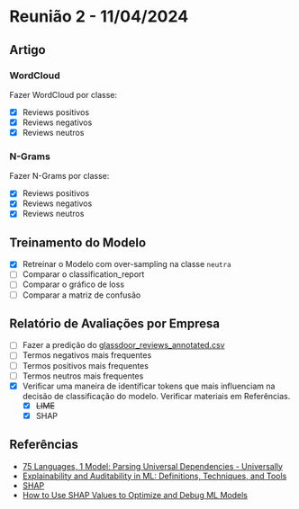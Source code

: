 # Reunião 2 - 11/04/2024

## Artigo
### WordCloud
Fazer WordCloud por classe:
- [X] Reviews positivos
- [X] Reviews negativos
- [X] Reviews neutros

### N-Grams
Fazer N-Grams por classe:
- [X] Reviews positivos
- [X] Reviews negativos
- [X] Reviews neutros

## Treinamento do Modelo
- [X] Retreinar o Modelo com over-sampling na classe `neutra`
- [ ] Comparar o classification_report
- [ ] Comparar o gráfico de loss
- [ ] Comparar a matriz de confusão

## Relatório de Avaliações por Empresa
- [ ] Fazer a predição do [glassdoor_reviews_annotated.csv](../data_preparation/glassdoor_reviews_annotated.csv)
- [ ] Termos negativos mais frequentes
- [ ] Termos positivos mais frequentes
- [ ] Termos neutros mais frequentes
- [X] Verificar uma maneira de identificar tokens que mais influenciam na decisão de classificação do modelo. Verificar materiais em Referências.
  - [X] ~~LIME~~
  - [X] SHAP

## Referências
- [75 Languages, 1 Model: Parsing Universal Dependencies - Universally](https://www.researchgate.net/figure/Visualization-of-BERT-attention-head-4-at-layer-11-comparing-the-attended-words-on-an_fig3_335681625)
- [Explainability and Auditability in ML: Definitions, Techniques, and Tools](https://neptune.ai/blog/explainability-auditability-ml-definitions-techniques-tools)
- [SHAP](https://github.com/shap/shap#natural-language-example-transformers)
- [How to Use SHAP Values to Optimize and Debug ML Models](https://neptune.ai/blog/shap-values)
